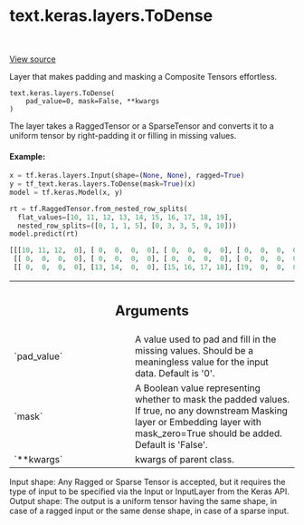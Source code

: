 <div itemscope itemtype="http://developers.google.com/ReferenceObject">
<meta itemprop="name" content="text.keras.layers.ToDense" />
<meta itemprop="path" content="Stable" />
<meta itemprop="property" content="__init__"/>
<meta itemprop="property" content="__new__"/>
</div>

# text.keras.layers.ToDense

<!-- Insert buttons and diff -->

<table class="tfo-notebook-buttons tfo-api" align="left">

</table>

<a target="_blank" href="https://github.com/tensorflow/text/tree/master/tensorflow_text/python/keras/layers/todense.py">View
source</a>

Layer that makes padding and masking a Composite Tensors effortless.

<pre class="devsite-click-to-copy prettyprint lang-py tfo-signature-link">
<code>text.keras.layers.ToDense(
    pad_value=0, mask=False, **kwargs
)
</code></pre>

<!-- Placeholder for "Used in" -->

The layer takes a RaggedTensor or a SparseTensor and converts it to a uniform
tensor by right-padding it or filling in missing values.

#### Example:

```python
x = tf.keras.layers.Input(shape=(None, None), ragged=True)
y = tf_text.keras.layers.ToDense(mask=True)(x)
model = tf.keras.Model(x, y)

rt = tf.RaggedTensor.from_nested_row_splits(
  flat_values=[10, 11, 12, 13, 14, 15, 16, 17, 18, 19],
  nested_row_splits=([0, 1, 1, 5], [0, 3, 3, 5, 9, 10]))
model.predict(rt)

[[[10, 11, 12,  0], [ 0,  0,  0,  0], [ 0,  0,  0,  0], [ 0,  0,  0,  0]],
 [[ 0,  0,  0,  0], [ 0,  0,  0,  0], [ 0,  0,  0,  0], [ 0,  0,  0,  0]],
 [[ 0,  0,  0,  0], [13, 14,  0,  0], [15, 16, 17, 18], [19,  0,  0,  0]]]
```

<!-- Tabular view -->
 <table class="responsive fixed orange">
<colgroup><col width="214px"><col></colgroup>
<tr><th colspan="2"><h2 class="add-link">Arguments</h2></th></tr>

<tr>
<td>
`pad_value`
</td>
<td>
A value used to pad and fill in the missing values. Should be a
meaningless value for the input data. Default is '0'.
</td>
</tr><tr>
<td>
`mask`
</td>
<td>
A Boolean value representing whether to mask the padded values. If
true, no any downstream Masking layer or Embedding layer with
mask_zero=True should be added. Default is 'False'.
</td>
</tr><tr>
<td>
`**kwargs`
</td>
<td>
kwargs of parent class.
</td>
</tr>
</table>

Input shape: Any Ragged or Sparse Tensor is accepted, but it requires the type
of input to be specified via the Input or InputLayer from the Keras API. Output
shape: The output is a uniform tensor having the same shape, in case of a ragged
input or the same dense shape, in case of a sparse input.
